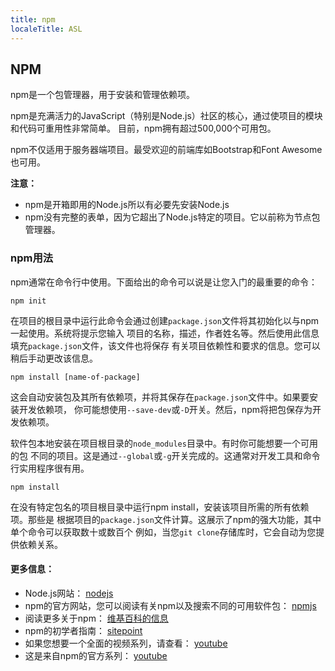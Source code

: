 ```yaml
---
title: npm
localeTitle: ASL
---
```

## NPM

npm是一个包管理器，用于安装和管理依赖项。

npm是充满活力的JavaScript（特别是Node.js）社区的核心，通过使项目的模块和代码可重用性非常简单。 目前，npm拥有超过500,000个可用包。

npm不仅适用于服务器端项目。最受欢迎的前端库如Bootstrap和Font Awesome也可用。

**注意：**

*   npm是开箱即用的Node.js所以有必要先安装Node.js
*   npm没有完整的表单，因为它超出了Node.js特定的项目。它以前称为节点包管理器。

### npm用法

npm通常在命令行中使用。下面给出的命令可以说是让您入门的最重要的命令：
```
npm init 
```

在项目的根目录中运行此命令会通过创建`package.json`文件将其初始化以与npm一起使用。系统将提示您输入 项目的名称，描述，作者姓名等。然后使用此信息填充`package.json`文件，该文件也将保存 有关项目依赖性和要求的信息。您可以稍后手动更改该信息。
```
npm install [name-of-package] 
```

这会自动安装包及其所有依赖项，并将其保存在`package.json`文件中。如果要安装开发依赖项， 你可能想使用`--save-dev`或`-D`开关。然后，npm将把包保存为开发依赖项。

软件包本地安装在项目根目录的`node_modules`目录中。有时你可能想要一个可用的包 不同的项目。这是通过`--global`或`-g`开关完成的。这通常对开发工具和命令行实用程序很有用。
```
npm install 
```

在没有特定包名的项目根目录中运行npm install，安装该项目所需的所有依赖项。那些是 根据项目的`package.json`文件计算。这展示了npm的强大功能，其中单个命令可以获取数十或数百个 例如，当您`git clone`存储库时，它会自动为您提供依赖关系。

#### 更多信息：

*   Node.js网站： [nodejs](https://nodejs.org)
*   npm的官方网站，您可以阅读有关npm以及搜索不同的可用软件包： [npmjs](https://www.npmjs.com)
*   阅读更多关于npm： [维基百科的信息](https://en.wikipedia.org/wiki/Npm_(software))
*   npm的初学者指南： [sitepoint](https://www.sitepoint.com/beginners-guide-node-package-manager/)
*   如果您想要一个全面的视频系列，请查看： [youtube](https://youtu.be/6fj0cpmMiVg)
*   这是来自npm的官方系列： [youtube](https://youtu.be/pa4dc480Apo)